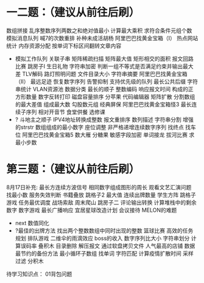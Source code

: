 # 一二题：（建议从前往后刷）
数组拼接
乱序整数序列两数之和绝对值最小
计算最大乘积
求符合条件元组个数
模拟消息队列
喊7的次数重排
补种未成活胡杨
阿里巴巴找黄金宝箱（I）
热点网站统计
内存资源分配
按单词下标区间翻转文章内容
* 模拟工作队列
关联子串
矩阵稀疏扫描
矩阵最大值
矩形相交的面积
报文回路
比赛
跳房子I
生日礼物
字符串加密
判断一组不等式是否满足约束并输出最大差
TLV解码
路灯照明问题
文件目录大小
字符串摘要
阿里巴巴找黄金宝箱（II）
最远足迹
恢复数字序列
告警抑制
支持优先级的队列
最长公共后缀
字符串统计
VLAN资源池
数据分类
最长的顺子
整数编码
响应报文时间
构成的正方形数量
数字反转打印
磁盘容量排序
分苹果
代码编辑器
矩阵扩散
分割数组的最大差值
组成最大数
勾股数元组
经典屏保
阿里巴巴找黄金宝箱怪3
最长连续子序列
相对开音节
食堂供餐
选修课
* ? 斗地主之顺子
IPV4地址转换成整数
报文重排序
数列描述
字符串分割
增强的strstr
数组组成的最小数字
座位调整
非严格递增连续数字序列
找终点
找车位
阿里巴巴找黄金宝箱5
数大雁
分糖果
敏感字段加密
单词接龙
拔河比赛
求最小步数

# 第三题：（建议从前往后刷）
8月17日补充:
最长方连续方波信号
相同数字组成图形的周长
观看文艺汇演问题
找最小数
服务失效判断
书籍叠放
跳格子2
最大值
连续出牌数量
学生方阵
跳格子游戏
任务最优调度
战场索敌
周末爬山
跳房子二
评论输出转换
计算堆栈中的剩余数字
数字游戏
最长广播响应
宜居星球改造计划
会议接待
MELON的难题
* next 数值同化
* ?最佳的出牌方法
找出两个整数数组中同时出现的整数
篮球比赛
高效的任务规划
排队游戏
二维伞的雨滴效应
boss的收入
数字序列比大小
字符串划分
计算误码率
叠积木
目录删除
解压报文
通过软盘拷贝文件
人气最高的店铺
数据最节约的备份方法
最小循环子数组
找单词
字符匹配
计算疫情扩散时间
采样过滤
分积木


待学习知识点：
01背包问题